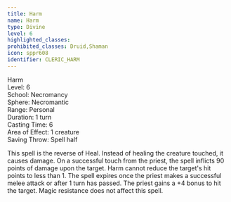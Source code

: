 ```yaml
---
title: Harm
name: Harm
type: Divine
level: 6
highlighted_classes: 
prohibited_classes: Druid,Shaman
icon: sppr608
identifier: CLERIC_HARM
---
```

Harm  
Level: 6  
School: Necromancy  
Sphere: Necromantic  
Range: Personal  
Duration: 1 turn  
Casting Time: 6  
Area of Effect: 1 creature  
Saving Throw: Spell half  
  
This spell is the reverse of Heal. Instead of healing the creature touched, it causes damage. On a successful touch from the priest, the spell inflicts 90 points of damage upon the target. Harm cannot reduce the target's hit points to less than 1. The spell expires once the priest makes a successful melee attack or after 1 turn has passed. The priest gains a +4 bonus to hit the target. Magic resistance does not affect this spell.  
